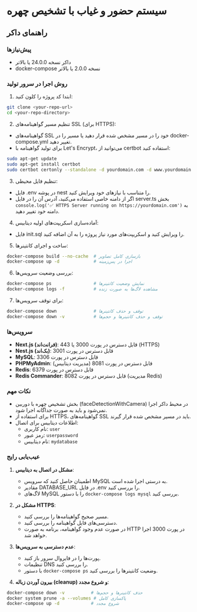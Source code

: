 # سیستم حضور و غیاب با تشخیص چهره

## راهنمای داکر

### پیش‌نیازها
- داکر نسخه 24.0.0 یا بالاتر
- docker-compose نسخه 2.0.0 یا بالاتر

### روش اجرا در سرور تولید
1. ابتدا کد پروژه را کلون کنید:
```bash
git clone <your-repo-url>
cd <your-repo-directory>
```

2. تنظیم مسیر گواهینامه‌های SSL (برای HTTPS):
- گواهینامه‌های SSL خود را در مسیر مشخص شده قرار دهید یا مسیر را در docker-compose.yml تغییر دهید.
- برای تولید گواهینامه با Let's Encrypt، می‌توانید از certbot استفاده کنید:
```bash
sudo apt-get update
sudo apt-get install certbot
sudo certbot certonly --standalone -d yourdomain.com -d www.yourdomain.com
```

3. تنظیم فایل محیطی:
- فایل .env در پوشه nest را متناسب با نیازهای خود ویرایش کنید.
- اگر از دامنه خاصی استفاده می‌کنید، آدرس آن را در فایل server.ts بخش `console.log('✅ HTTPS Server running on https://yourdomain.com')` به دامنه خود تغییر دهید.

4. آماده‌سازی اسکریپت‌های اولیه دیتابیس:
- فایل init.sql را ویرایش کنید و اسکریپت‌های مورد نیاز پروژه را به آن اضافه کنید.

5. ساخت و اجرای کانتینرها:
```bash
docker-compose build --no-cache  # بازسازی کامل تصاویر
docker-compose up -d             # اجرا در پس‌زمینه
```

6. بررسی وضعیت سرویس‌ها:
```bash
docker-compose ps                # نمایش وضعیت کانتینرها
docker-compose logs -f           # مشاهده لاگ‌ها به صورت زنده
```

7. برای توقف سرویس‌ها:
```bash
docker-compose down              # توقف و حذف کانتینرها
docker-compose down -v           # توقف و حذف کانتینرها و حجم‌ها
```

### سرویس‌ها
- **Next.js (فرانت‌اند)**: قابل دسترس در پورت 3000 یا 443 (HTTPS)
- **Nest.js (بک‌اند)**: قابل دسترس در پورت 3001
- **MySQL**: قابل دسترس در پورت 3306
- **PHPMyAdmin**: قابل دسترس در پورت 8081 (مدیریت دیتابیس)
- **Redis**: قابل دسترس در پورت 6379
- **Redis Commander**: قابل دسترس در پورت 8082 (مدیریت Redis)

### نکات مهم
- بخش تشخیص چهره با دوربین (faceDetectionWithCamera) در محیط داکر اجرا نمی‌شود و باید به صورت جداگانه اجرا شود.
- برای استفاده از HTTPS، گواهینامه‌های SSL باید در مسیر مشخص شده قرار گیرند.
- اطلاعات دیتابیس برای اتصال:
  - نام کاربری: `user`
  - رمز عبور: `userpassword`
  - نام دیتابیس: `mydatabase`

### عیب‌یابی رایج

1. **مشکل در اتصال به دیتابیس**:
   - اطمینان حاصل کنید که سرویس MySQL به درستی اجرا شده است.
   - مقادیر DATABASE_URL در فایل .env را بررسی کنید.
   - لاگ‌های MySQL را با دستور `docker-compose logs mysql` بررسی کنید.

2. **مشکل در HTTPS**:
   - مسیر صحیح گواهینامه‌ها را بررسی کنید.
   - دسترسی‌های فایل گواهینامه را بررسی کنید.
   - در صورت عدم وجود گواهینامه، برنامه به صورت HTTP در پورت 3000 اجرا خواهد شد.

3. **عدم دسترسی به سرویس‌ها**:
   - پورت‌ها را در فایروال سرور باز کنید.
   - تنظیمات DNS را بررسی کنید.
   - با دستور `docker-compose ps` وضعیت کانتینرها را بررسی کنید.

4. **بیرون آوردن زباله (cleanup) و شروع مجدد**:
```bash
docker-compose down -v          # حذف کانتینرها و حجم‌ها
docker system prune -a --volumes # پاکسازی کامل
docker-compose up -d            # شروع مجدد
```